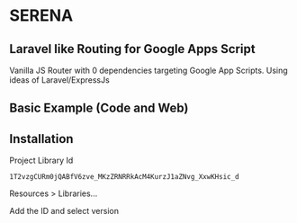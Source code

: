 # SERENA

## Laravel like Routing for Google Apps Script

Vanilla JS Router with 0 dependencies targeting Google App Scripts. Using ideas of Laravel/ExpressJs

## Basic Example (Code and Web)

## Installation 

Project Library Id 

`1T2vzgCURm0jQABfV6zve_MKzZRNRRkAcM4KurzJ1aZNvg_XxwKHsic_d`

Resources > Libraries... 

Add the ID and select version


